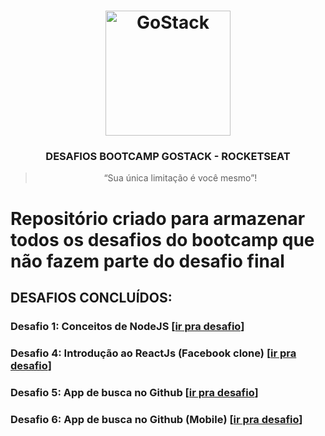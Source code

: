 <h1 align="center">
    <img alt="GoStack" src="https://rocketseat-cdn.s3-sa-east-1.amazonaws.com/bootcamp-header.png" width="200px" />
</h1>

<h3 align="center">
  DESAFIOS BOOTCAMP GOSTACK - ROCKETSEAT
</h3>

<blockquote align="center">“Sua única limitação é você mesmo”!</blockquote>

# Repositório criado para armazenar todos os desafios do bootcamp que não fazem parte do desafio final

## DESAFIOS CONCLUÍDOS:

### Desafio 1: Conceitos de NodeJS [[ir pra desafio](https://github.com/CaiqueRibeiro/desafios-gostack/tree/master/desafio%201)]
### Desafio 4: Introdução ao ReactJs (Facebook clone) [[ir pra desafio](https://github.com/CaiqueRibeiro/desafios-gostack/tree/master/desafio%204)]
### Desafio 5: App de busca no Github [[ir pra desafio](https://github.com/CaiqueRibeiro/desafios-gostack/tree/master/desafio%205)]
### Desafio 6: App de busca no Github (Mobile) [[ir pra desafio](https://github.com/CaiqueRibeiro/desafios-gostack/tree/master/desafio%206)]